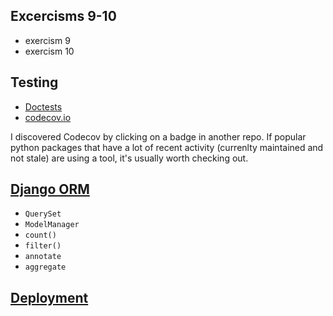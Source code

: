 ## Excercisms 9-10

- exercism 9
- exercism 10

## Testing

- [Doctests](../12-Testing-and-Deployment/testing.md#doctests)
- [codecov.io](../12-Testing-and-Deployment/testing.md#dodecov)

I discovered Codecov by clicking on a badge in another repo.
If popular python packages that have a lot of recent activity (currenlty maintained and not stale) are using a tool, it's usually worth checking out.

## [Django ORM](django-orm.md)

- `QuerySet`
- `ModelManager`
- `count()`
- `filter()`
- `annotate`
- `aggregate`

## [Deployment](../12-Testing-and-Deployment/deployment.md)




